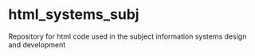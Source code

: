 # html_systems_subj
Repository for html code used in the subject information systems design and development
